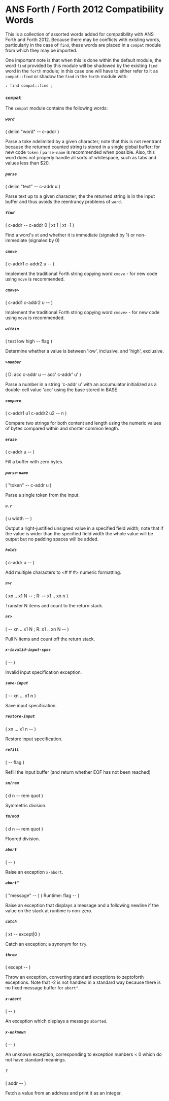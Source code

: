 # ANS Forth / Forth 2012 Compatibility Words

This is a collection of assorted words added for compatibility with ANS Forth and Forth 2012. Because there may be conflicts with existing words, particularly in the case of `find`, these words are placed in a `compat` module from which they may be imported.

One important note is that when this is done within the default module, the word `find` provided by this module will be shadowed by the existing `find` word in the `forth` module; in this case one will have to either refer to it as `compat::find` or shadow the `find` in the `forth` module with:

```
: find compat::find ;
```

### `compat`

The `compat` module contains the following words:

##### `word`
( delim "<delims>word<delim>" -- c-addr )

Parse a toke ndelimited by a given character; note that this is not reentrant because the returned counted string is stored in a single global buffer; for new code `token` / `parse-name` is recommended when possible. Also, this word does not properly handle all sorts of whitespace, such as tabs and values less than $20.

##### `parse`
( delim "text<delim>" -- c-addr u )

Parse text up to a given character; the the returned string is in the input buffer and thus avoids the reentrancy problems of `word`.

##### `find`
( c-addr -- c-addr 0 | xt 1 | xt -1 )

Find a word's xt and whether it is immediate (signaled by 1) or non-immediate (signaled by 0)

##### `cmove`
( c-addr1 c-addr2 u -- )

Implement the traditional Forth string copying word `cmove` - for new code using `move` is recommended.

##### `cmove>`
( c-add1 c-addr2 u -- )

Implement the traditional Forth string copying word `cmove>` - for new code using `move` is recommended.

##### `within`
( test low high -- flag )

Determine whether a value is between 'low', inclusive, and 'high', exclusive.

##### `>number`
( D: acc c-addr u -- acc' c-addr' u' )

Parse a number in a string 'c-addr u' with an accumulator initialized as a double-cell value 'acc' using the base stored in BASE

##### `compare`
( c-addr1 u1 c-addr2 u2 -- n )

Compare two strings for both content and length using the numeric values of bytes compared within and shorter common length.

##### `erase`
( c-addr u -- )

Fill a buffer with zero bytes.

##### `parse-name`
( "token" -- c-addr u )

Parse a single token from the input.

##### `u.r`
( u width -- )

Output a right-justified unsigned value in a specified field width; note that if the value is wider than the specified field width the whole value will be output but no padding spaces will be added.

##### `holds`
( c-addr u -- )

Add multiple characters to <# # #> numeric formatting.

##### `n>r`
( xn .. x1 N -- ; R: -- x1 .. xn n )

Transfer N items and count to the return stack.

##### `nr>`
( -- xn .. x1 N ; R: x1 .. xn N -- )

Pull N items and count off the return stack.

##### `x-invalid-input-spec`
( -- )

Invalid input specification exception.

##### `save-input`
( -- xn ... x1 n )

Save input specification.

##### `restore-input`
( xn ... x1 n -- )

Restore input specification.

##### `refill`
( -- flag )

Refill the input buffer (and return whether EOF has not been reached)

##### `sm/rem`
( d n -- rem quot )

Symmetric division.

##### `fm/mod`
( d n -- rem quot )

Floored division.

##### `abort`
( -- )

Raise an exception `x-abort`.

##### `abort"`
( "message" -- ) ( Runtime: flag -- )

Raise an exception that displays a message and a following newline if the value on the stack at runtime is non-zero.

##### `catch`
( xt -- except|0 )

Catch an exception; a synonym for `try`.

##### `throw`
( except -- )

Throw an exception, converting standard exceptions to zeptoforth exceptions. Note that -2 is not handled in a standard way because there is no fixed message buffer for `abort"`.

##### `x-abort`
( -- )

An exception which displays a message `aborted`.

##### `x-unknown`
( -- )

An unknown exception, corresponding to exception numbers < 0 which do not have standard meanings.

##### `?`
( addr -- )

Fetch a value from an address and print it as an integer.